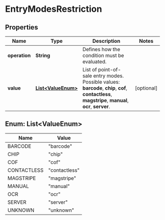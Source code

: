 

# EntryModesRestriction


## Properties

| Name | Type | Description | Notes |
|------------ | ------------- | ------------- | -------------|
|**operation** | **String** | Defines how the condition must be evaluated. |  |
|**value** | [**List&lt;ValueEnum&gt;**](#List&lt;ValueEnum&gt;) | List of point-of-sale entry modes.  Possible values: **barcode**, **chip**, **cof**, **contactless**, **magstripe**, **manual**, **ocr**, **server**.   |  [optional] |



## Enum: List&lt;ValueEnum&gt;

| Name | Value |
|---- | -----|
| BARCODE | &quot;barcode&quot; |
| CHIP | &quot;chip&quot; |
| COF | &quot;cof&quot; |
| CONTACTLESS | &quot;contactless&quot; |
| MAGSTRIPE | &quot;magstripe&quot; |
| MANUAL | &quot;manual&quot; |
| OCR | &quot;ocr&quot; |
| SERVER | &quot;server&quot; |
| UNKNOWN | &quot;unknown&quot; |



